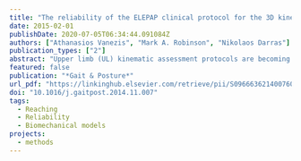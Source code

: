 ```yaml
---
title: "The reliability of the ELEPAP clinical protocol for the 3D kinematic evaluation of upper limb function"
date: 2015-02-01
publishDate: 2020-07-05T06:34:44.091084Z
authors: ["Athanasios Vanezis", "Mark A. Robinson", "Nikolaos Darras"]
publication_types: ["2"]
abstract: "Upper limb (UL) kinematic assessment protocols are becoming integrated into clinical practice due to their development over the last few years. We propose the ELEPAP UL protocol, a contemporary UL kinematic protocol that can be applied to different pathological conditions. This model is based on ISB modeling recommendations, uses functional joint deﬁnitions, and models three joints of the shoulder girdle. The speciﬁc aim of this study was to determine the within and between session reliability of the ELEPAP UL model. Ten healthy subjects (mean age: 13.6 Æ 4.3 years) performed four reach-to-grasp and ﬁve functional tasks, which included a novel throwing task to assess a wide spectrum of motor skills. Three trials of every task in two different sessions were analyzed. The reliability of angular waveforms was evaluated by measurement error (s) and coefﬁcient of multiple correlation (CMC). Spatiotemporal parameters were assessed by standard error of measurement (SEM). Generally joint kinematics presented low sw and sb errors (textless100). A selection of angular waveforms errors was presented to inspect error ﬂuctuation in different phases, which was found to be related to the demands of the different movements. CMCw and CMCb values (>0.60) were found, demonstrating good to excellent reliability especially in joints with larger ranges of motion. The throwing task proved equally reliable, enhancing the universal application of the protocol. Compared to the literature, this study demonstrated higher reliability of the thorax, scapula and wrist joints. This was attributed to the highly standardized procedure and the implementation of recent methodological advancements. In conclusion, ELEPAP protocol was proved a reliable tool to analyze UL kinematics."
featured: false
publication: "*Gait & Posture*"
url_pdf: "https://linkinghub.elsevier.com/retrieve/pii/S0966636214007607"
doi: "10.1016/j.gaitpost.2014.11.007"
tags:
  - Reaching
  - Reliability
  - Biomechanical models
projects:
  - methods
---
```

